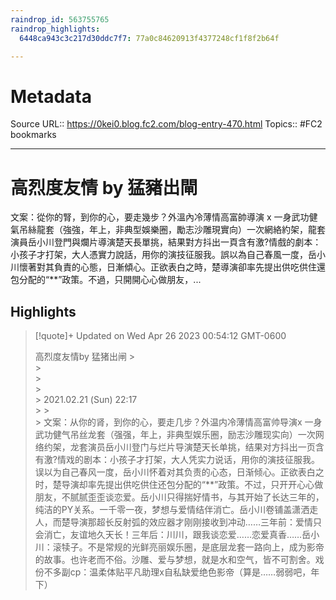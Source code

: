 ```yaml
---
raindrop_id: 563755765
raindrop_highlights:
  6448ca943c3c217d30ddc7f7: 77a0c84620913f4377248cf1f8f2b64f

---
```


# Metadata
Source URL:: https://0kei0.blog.fc2.com/blog-entry-470.html
Topics:: #FC2 bookmarks

---
# 高烈度友情 by 猛豬出閘

文案：從你的腎，到你的心，要走幾步？外溫內冷薄情高富帥導演 x 一身武功健氣吊絲龍套（強強，年上，非典型娛樂圈，勵志沙雕現實向）一次網絡約架，龍套演員岳小川登門與爛片導演楚天長單挑，結果對方抖出一頁含有激?情戲的劇本：小孩子才打架，大人憑實力說話，用你的演技征服我。誤以為自己春風一度，岳小川懷著對其負責的心態，日漸傾心。正欲表白之時，楚導演卻率先提出供吃供住還包分配的“**”政策。不過，只開開心心做朋友，...

## Highlights

> [!quote]+ Updated on Wed Apr 26 2023 00:54:12 GMT-0600
>
> 高烈度友情by 猛猪出闸
&gt;              
&gt;            
&gt;          
&gt;          
&gt;            2021.02.21 (Sun) 22:17          
&gt;
&gt;          
&gt;            文案：从你的肾，到你的心，要走几步？外温内冷薄情高富帅导演x 一身武功健气吊丝龙套（强强，年上，非典型娱乐圈，励志沙雕现实向）一次网络约架，龙套演员岳小川登门与烂片导演楚天长单挑，结果对方抖出一页含有激?情戏的剧本：小孩子才打架，大人凭实力说话，用你的演技征服我。误以为自己春风一度，岳小川怀着对其负责的心态，日渐倾心。正欲表白之时，楚导演却率先提出供吃供住还包分配的“**”政策。不过，只开开心心做朋友，不腻腻歪歪谈恋爱。岳小川只得揣好情书，与其开始了长达三年的，纯洁的PY关系。一千零一夜，梦想与爱情结伴消亡。岳小川卷铺盖潇洒走人，而楚导演那超长反射弧的效应器才刚刚接收到冲动……三年前：爱情只会消亡，友谊地久天长！三年后：川川，跟我谈恋爱……恋爱真香……岳小川：滚犊子。不是常规的光鲜亮丽娱乐圈，是底层龙套一路向上，成为影帝的故事。也许老而不俗。沙雕、爱与梦想，就是水和空气，皆不可割舍。戏份不多副cp：温柔体贴平凡助理x自私缺爱绝色影帝（算是……弱弱吧，年下）
